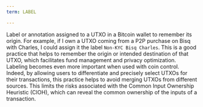 ```yaml
---
term: LABEL

---
```

Label or annotation assigned to a UTXO in a Bitcoin wallet to remember its origin. For example, if I own a UTXO coming from a P2P purchase on Bisq with Charles, I could assign it the label `Non-KYC Bisq Charles`. This is a good practice that helps to remember the origin or intended destination of that UTXO, which facilitates fund management and privacy optimization. Labeling becomes even more important when used with coin control. Indeed, by allowing users to differentiate and precisely select UTXOs for their transactions, this practice helps to avoid merging UTXOs from different sources. This limits the risks associated with the Common Input Ownership Heuristic (CIOH), which can reveal the common ownership of the inputs of a transaction.